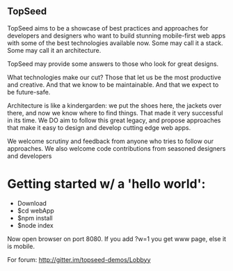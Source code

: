 ## TopSeed

TopSeed aims to be a showcase of best practices and approaches for developers and designers
who want to build stunning mobile-first web apps with some of the best technologies
available now. Some may call it a stack. Some may call it an architecture. 

TopSeed may provide some answers to those 
who look for great designs.

What technologies make our cut? Those that let us be the most
productive and creative. And that we know to be maintainable. And that we expect 
to be future-safe.

Architecture is like a kindergarden: we put the shoes here, the jackets over there,
and now we know where to find things. That made it very successful in its time.
We DO aim to follow this great legacy, and propose approaches that make it easy
to design and develop cutting edge web apps.

We welcome scrutiny and feedback from anyone who tries to follow our approaches. 
We also welcome code contributions from seasoned designers and developers

# Getting started w/ a 'hello world':

- Download
- $cd webApp
- $npm install
- $node index

Now open browser on port 8080.
If you add ?w=1 you get www page, else it is mobile. 

For forum: http://gitter.im/topseed-demos/Lobbyy
